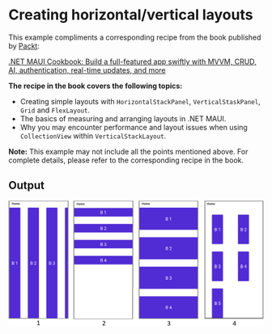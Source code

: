 # Creating horizontal/vertical layouts
This example compliments a corresponding recipe from the book published by [Packt](https://www.packtpub.com/en-us?utm_source=github):

[.NET MAUI Cookbook: Build a full-featured app swiftly with MVVM, CRUD, AI, authentication, real-time updates, and more](https://www.amazon.com/NET-MAUI-Cookbook-full-featured-authentication-ebook/dp/B0DHV34WQ5)

**The recipe in the book covers the following topics:**
* Creating simple layouts with `HorizontalStackPanel`, `VerticalStaskPanel`, `Grid` and `FlexLayout`.
* The basics of measuring and arranging layouts in .NET MAUI.
* Why you may encounter performance and layout issues when using `CollectionView` within `VerticalStackLayout`.

**Note:** This example may not include all the points mentioned above. For complete details, please refer to the corresponding recipe in the book.

## Output
![Linear layouts](/Images/Linear%20Layouts.png)
